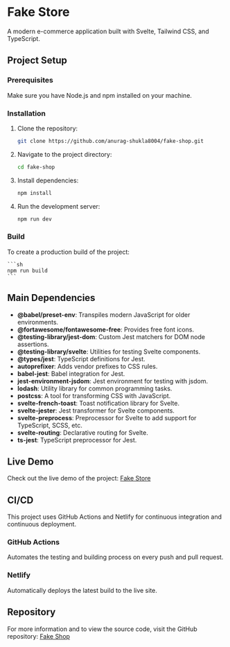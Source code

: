 # Fake Store

A modern e-commerce application built with Svelte, Tailwind CSS, and TypeScript.

## Project Setup

### Prerequisites

Make sure you have Node.js and npm installed on your machine.

### Installation

1. Clone the repository:

    ```sh
    git clone https://github.com/anurag-shukla8004/fake-shop.git
    ```

2. Navigate to the project directory:

    ```sh
    cd fake-shop
    ```

3. Install dependencies:

    ```sh
    npm install
    ```

4. Run the development server:

    ```sh
    npm run dev
    ```

### Build

To create a production build of the project:

    ```sh
    npm run build
    ```

## Main Dependencies

- **@babel/preset-env**: Transpiles modern JavaScript for older environments.
- **@fortawesome/fontawesome-free**: Provides free font icons.
- **@testing-library/jest-dom**: Custom Jest matchers for DOM node assertions.
- **@testing-library/svelte**: Utilities for testing Svelte components.
- **@types/jest**: TypeScript definitions for Jest.
- **autoprefixer**: Adds vendor prefixes to CSS rules.
- **babel-jest**: Babel integration for Jest.
- **jest-environment-jsdom**: Jest environment for testing with jsdom.
- **lodash**: Utility library for common programming tasks.
- **postcss**: A tool for transforming CSS with JavaScript.
- **svelte-french-toast**: Toast notification library for Svelte.
- **svelte-jester**: Jest transformer for Svelte components.
- **svelte-preprocess**: Preprocessor for Svelte to add support for TypeScript, SCSS, etc.
- **svelte-routing**: Declarative routing for Svelte.
- **ts-jest**: TypeScript preprocessor for Jest.

## Live Demo

Check out the live demo of the project: [Fake Store](https://elegant-basbousa-956151.netlify.app)

## CI/CD

This project uses GitHub Actions and Netlify for continuous integration and continuous deployment.

### GitHub Actions

Automates the testing and building process on every push and pull request.

### Netlify

Automatically deploys the latest build to the live site.

## Repository

For more information and to view the source code, visit the GitHub repository: [Fake Shop](https://github.com/anurag-shukla8004/fake-shop)
